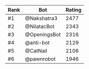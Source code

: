 Rank|Bot|Rating
---|---|---
#1|@Nakshatra3|2477
#2|@NilatacBot|2343
#3|@OpeningsBot|2316
#4|@anti-bot|2129
#5|@CatNail|2106
#6|@pawnrobot|1946
